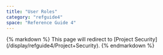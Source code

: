 ```yaml
---
title: "User Roles"
category: "refguide4"
space: "Reference Guide 4"
---
```

<div class="alert alert-warning">{% markdown %}
This page will redirect to [Project Security](/display/refguide4/Project+Security).
{% endmarkdown %}</div>